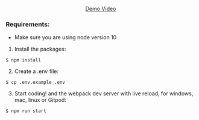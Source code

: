 
<p align="center">
  <a target="_blank" href="https://www.youtube.com/watch?v=U76WBYEInVI&ab_channel=LuisMiguelBravo">Demo Video</a>
</p>


### Requirements:
- Make sure you are using node version 10

1. Install the packages:
```
$ npm install
```
2. Create a .env file:
```
$ cp .env.example .env
```
3. Start coding! and the webpack dev server with live reload, for windows, mac, linux or Gitpod:

```bash
$ npm run start
```

